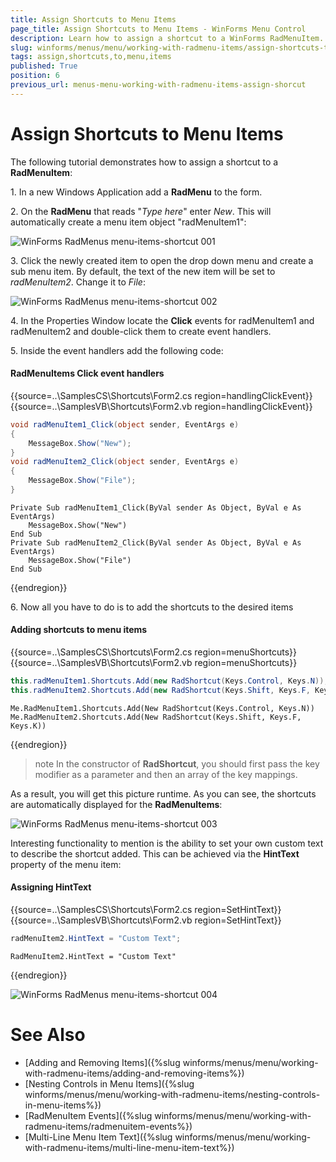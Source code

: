 ```yaml
---
title: Assign Shortcuts to Menu Items
page_title: Assign Shortcuts to Menu Items - WinForms Menu Control
description: Learn how to assign a shortcut to a WinForms RadMenuItem.
slug: winforms/menus/menu/working-with-radmenu-items/assign-shortcuts-to-menu-items
tags: assign,shortcuts,to,menu,items
published: True
position: 6
previous_url: menus-menu-working-with-radmenu-items-assign-shorcut
---
```


# Assign Shortcuts to Menu Items

The following tutorial demonstrates how to assign a shortcut to a **RadMenuItem**:

1\. In a new Windows Application add a **RadMenu** to the form.

2\. On the **RadMenu** that reads "*Type here*" enter *New*. This will automatically create a menu item object "radMenuItem1":

![WinForms RadMenus menu-items-shortcut 001](images/menu-items-shortcut001.png)

3\. Click the newly created item to open the drop down menu and create a sub menu item. By default, the text of the new item will be set to *radMenuItem2*. Change it to *File*:

![WinForms RadMenus menu-items-shortcut 002](images/menu-items-shortcut002.gif)

4\. In the Properties Window locate the **Click** events for radMenuItem1 and radMenuItem2 and double-click them to create event handlers.

5\. Inside the event handlers add the following code:

#### RadMenuItems Click event handlers

{{source=..\SamplesCS\Shortcuts\Form2.cs region=handlingClickEvent}} 
{{source=..\SamplesVB\Shortcuts\Form2.vb region=handlingClickEvent}} 

````C#
void radMenuItem1_Click(object sender, EventArgs e)
{
    MessageBox.Show("New");
}
void radMenuItem2_Click(object sender, EventArgs e)
{
    MessageBox.Show("File");
}

````
````VB.NET
Private Sub radMenuItem1_Click(ByVal sender As Object, ByVal e As EventArgs)
    MessageBox.Show("New")
End Sub
Private Sub radMenuItem2_Click(ByVal sender As Object, ByVal e As EventArgs)
    MessageBox.Show("File")
End Sub

````

{{endregion}} 

6\. Now all you have to do is to add the shortcuts to the desired items

#### Adding shortcuts to menu items

{{source=..\SamplesCS\Shortcuts\Form2.cs region=menuShortcuts}} 
{{source=..\SamplesVB\Shortcuts\Form2.vb region=menuShortcuts}} 

````C#
this.radMenuItem1.Shortcuts.Add(new RadShortcut(Keys.Control, Keys.N));
this.radMenuItem2.Shortcuts.Add(new RadShortcut(Keys.Shift, Keys.F, Keys.K));

````
````VB.NET
Me.RadMenuItem1.Shortcuts.Add(New RadShortcut(Keys.Control, Keys.N))
Me.RadMenuItem2.Shortcuts.Add(New RadShortcut(Keys.Shift, Keys.F, Keys.K))

````

{{endregion}} 

>note In the constructor of **RadShortcut**, you should first pass the key modifier as a parameter and then an array of the key mappings.
>

As a result, you will get this picture runtime. As you can see, the shortcuts are automatically displayed for the **RadMenuItems**:

![WinForms RadMenus menu-items-shortcut 003](images/menu-items-shortcut003.png)

Interesting functionality to mention is the ability to set your own custom text to describe the shortcut added. This can be achieved via the __HintText__ property of the menu item:

#### Assigning HintText

{{source=..\SamplesCS\Shortcuts\Form2.cs region=SetHintText}} 
{{source=..\SamplesVB\Shortcuts\Form2.vb region=SetHintText}} 

````C#
radMenuItem2.HintText = "Custom Text";

````
````VB.NET
RadMenuItem2.HintText = "Custom Text"

````

{{endregion}} 

![WinForms RadMenus menu-items-shortcut 004](images/menu-items-shortcut004.png)

# See Also

* [Adding and Removing Items]({%slug winforms/menus/menu/working-with-radmenu-items/adding-and-removing-items%})
* [Nesting Controls in Menu Items]({%slug winforms/menus/menu/working-with-radmenu-items/nesting-controls-in-menu-items%})	
* [RadMenuItem Events]({%slug winforms/menus/menu/working-with-radmenu-items/radmenuitem-events%})	
* [Multi-Line Menu Item Text]({%slug winforms/menus/menu/working-with-radmenu-items/multi-line-menu-item-text%})
